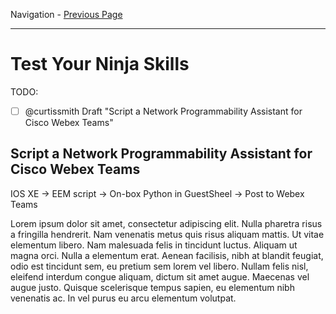 Navigation - [Previous Page](LTRDEV-1100-Guide-03f.md)

---

# Test Your Ninja Skills

TODO:

- [ ] @curtissmith Draft "Script a Network Programmability Assistant for Cisco Webex Teams"

## Script a Network Programmability Assistant for Cisco Webex Teams

IOS XE -> EEM script -> On-box Python in GuestSheel -> Post to Webex Teams

Lorem ipsum dolor sit amet, consectetur adipiscing elit. Nulla pharetra risus a fringilla hendrerit. Nam venenatis 
metus quis risus aliquam mattis. Ut vitae elementum libero. Nam malesuada felis in tincidunt luctus. Aliquam ut magna
orci. Nulla a elementum erat. Aenean facilisis, nibh at blandit feugiat, odio est tincidunt sem, eu pretium sem 
lorem vel libero. Nullam felis nisl, eleifend interdum congue aliquam, dictum sit amet augue. Maecenas vel augue 
justo. Quisque scelerisque tempus sapien, eu elementum nibh venenatis ac. In vel purus eu arcu elementum volutpat.
